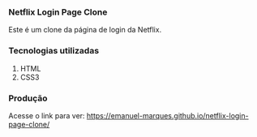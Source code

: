### Netflix Login Page Clone
Este é um clone da página de login da Netflix.
### Tecnologias utilizadas
1. HTML
2. CSS3
### Produção
Acesse o link para ver: https://emanuel-marques.github.io/netflix-login-page-clone/